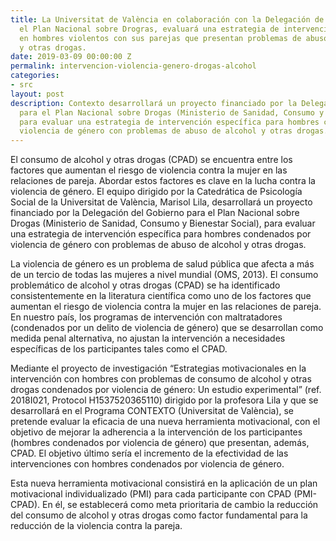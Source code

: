 ```yaml
---
title: La Universitat de València en colaboración con la Delegación de Gobierno para
  el Plan Nacional sobre Drogras, evaluará una estrategia de intervención específica
  en hombres violentos con sus parejas que presentan problemas de abuso de alcohol
  y otras drogas.
date: 2019-03-09 00:00:00 Z
permalink: intervencion-violencia-genero-drogas-alcohol
categories:
- src
layout: post
description: Contexto desarrollará un proyecto financiado por la Delegación del Gobierno
  para el Plan Nacional sobre Drogas (Ministerio de Sanidad, Consumo y Bienestar Social),
  para evaluar una estrategia de intervención específica para hombres condenados por
  violencia de género con problemas de abuso de alcohol y otras drogas.
---
```


El consumo de alcohol y otras drogas (CPAD) se encuentra entre los factores que aumentan el riesgo de violencia contra la mujer en las relaciones de pareja. Abordar estos factores es clave en la lucha contra la violencia de género. El equipo dirigido por la Catedrática de Psicología Social de la Universitat de València, Marisol Lila, desarrollará un proyecto financiado por la Delegación del Gobierno para el Plan Nacional sobre Drogas (Ministerio de Sanidad, Consumo y Bienestar Social), para evaluar una estrategia de intervención específica para hombres condenados por violencia de género con problemas de abuso de alcohol y otras drogas.

La violencia de género es un problema de salud pública que afecta a más de un tercio de todas las mujeres a nivel mundial (OMS, 2013). El consumo problemático de alcohol y otras drogas (CPAD) se ha identificado consistentemente en la literatura científica como uno de los factores que aumentan el riesgo de violencia contra la mujer en las relaciones de pareja. En nuestro país, los programas de intervención con maltratadores (condenados por un delito de violencia de género) que se desarrollan como medida penal alternativa, no ajustan la intervención a necesidades específicas de los participantes tales como el CPAD.

Mediante el proyecto de investigación “Estrategias motivacionales en la intervención con hombres con problemas de consumo de alcohol y otras drogas condenados por violencia de género: Un estudio experimental” (ref. 2018I021, Protocol H1537520365110) dirigido por la profesora Lila y que se desarrollará en el Programa CONTEXTO (Universitat de València), se pretende evaluar la eficacia de una nueva herramienta motivacional, con el objetivo de mejorar la adherencia a la intervención de los participantes (hombres condenados por violencia de género) que presentan, además, CPAD. El objetivo último sería el incremento de la efectividad de las intervenciones con hombres condenados por violencia de género.

Esta nueva herramienta motivacional consistirá en la aplicación de un plan motivacional individualizado (PMI) para cada participante con CPAD (PMI-CPAD). En él, se establecerá como meta prioritaria de cambio la reducción del consumo de alcohol y otras drogas como factor fundamental para la reducción de la violencia contra la pareja.
